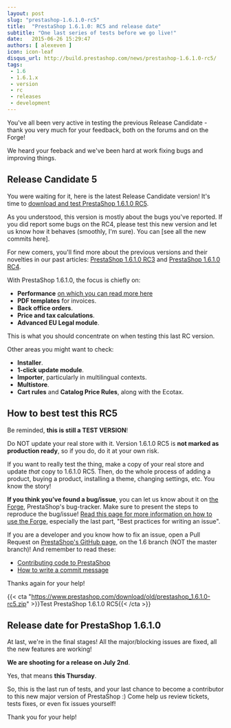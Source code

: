 ```yaml
---
layout: post
slug: "prestashop-1.6.1.0-rc5"
title:  "PrestaShop 1.6.1.0: RC5 and release date"
subtitle: "One last series of tests before we go live!"
date:   2015-06-26 15:29:47
authors: [ alexeven ]
icon: icon-leaf
disqus_url: http://build.prestashop.com/news/prestashop-1.6.1.0-rc5/
tags:
 - 1.6
 - 1.6.1.x
 - version
 - rc
 - releases
 - development
---
```


You've all been very active in testing the previous Release Candidate - thank you very much for your feedback, both on the forums and on the Forge!

We heard your feeback and we've been hard at work fixing bugs and improving things.


## Release Candidate 5

You were waiting for it, here is the latest Release Candidate version! It's time to [download and test PrestaShop 1.6.1.0 RC5](https://www.prestashop.com/download/old/prestashop_1.6.1.0-rc5.zip).

As you understood, this version is mostly about the bugs you've reported. If you did report some bugs on the RC4, please test this new version and let us know how it behaves (smoothly, I'm sure).
You can [see all the new commits here].

For new comers, you'll find more about the previous versions and their novelties in our past articles: [PrestaShop 1.6.1.0 RC3](http://build.prestashop.com/news/prestashop-1-6-1-0-rc3/) and [PrestaShop 1.6.1.0 RC4](http://build.prestashop.com/news/prestashop-1.6.1.0-rc4/).

With PrestaShop 1.6.1.0, the focus is chiefly on:

* **Performance** [on which you can read more here](http://build.prestashop.com/news/prestashop-1-6-1-0-performances/)
* **PDF templates** for invoices.
* **Back office orders**.
* **Price and tax calculations**.
* **Advanced EU Legal module**.

This is what you should concentrate on when testing this last RC version.

Other areas you might want to check:

* **Installer**.
* **1-click update module**.
* **Importer**, particularly in multilingual contexts.
* **Multistore**.
* **Cart rules** and **Catalog Price Rules**, along with the Ecotax.


## How to best test this RC5

Be reminded, **this is still a TEST VERSION**!

Do NOT update your real store with it. Version 1.6.1.0 RC5 is **not marked as production ready**, so if you do, do it at your own risk.

If you want to really test the thing, make a copy of your real store and update _that_ copy to 1.6.1.0 RC5. Then, do the whole process of adding a product, buying a product, installing a theme, changing settings, etc. You know the story!

**If you think you’ve found a bug/issue**, you can let us know about it on [the Forge](http://forge.prestashop.com/), PrestaShop's bug-tracker. Make sure to present the steps to reproduce the bug/issue! [Read this page for more information on how to use the Forge](http://doc.prestashop.com/display/PS16/How+to+use+the+Forge+to+contribute+to+PrestaShop), especially the last part, "Best practices for writing an issue".

If you are a developer and you know how to fix an issue, open a Pull Request on [PrestaShop's GitHub page](https://github.com/prestashop/prestashop), on the 1.6 branch (NOT the master branch)! And remember to read these:

* [Contributing code to PrestaShop](http://doc.prestashop.com/display/PS16/Contributing+code+to+PrestaShop)
* [How to write a commit message](http://doc.prestashop.com/display/PS16/How+to+write+a+commit+message)

Thanks again for your help!

{{< cta "https://www.prestashop.com/download/old/prestashop_1.6.1.0-rc5.zip" >}}Test PrestaShop 1.6.1.0 RC5{{< /cta >}}

## Release date for PrestaShop 1.6.1.0

At last, we're in the final stages! All the major/blocking issues are fixed, all the new features are working!

**We are shooting for a release on July 2nd**.

Yes, that means **this Thursday**.

So, this is the last run of tests, and your last chance to become a contributor to this new major version of PrestaShop :) Come help us review tickets, tests fixes, or even fix issues yourself!

Thank you for your help!
